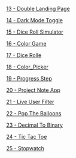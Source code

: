 <a href = "https://github.com/Brelisa/JavaScript-Projects/tree/main/JavaScript%20Projects/13%20-%20Double%20Landing%20Page"> 13 - Double Landing Page </a>

<a href = "https://github.com/Brelisa/JavaScript-Projects/tree/main/JavaScript%20Projects/14%20-%20Dark%20Mode%20Toggle"> 14 - Dark Mode Toggle </a>

<a href = "https://github.com/Brelisa/JavaScript-Projects/tree/main/JavaScript%20Projects/15%20-%20Dice%20Roll%20Simulator"> 15 - Dice Roll Simulator </a>

<a href = "https://github.com/Brelisa/JavaScript-Projects/tree/main/JavaScript%20Projects/16%20-%20Color%20Game"> 16 - Color Game </a>

<a href = "https://github.com/Brelisa/JavaScript-Projects/tree/main/JavaScript%20Projects/17%20-%20Dice%20Rolle"> 17 - Dice Rolle </a>

<a href = "https://github.com/Brelisa/JavaScript-Projects/tree/main/JavaScript%20Projects/18%20-%20Color%20Picker"> 18 - Color_Picker </a>

<a href = "https://github.com/Brelisa/JavaScript-Projects/tree/main/JavaScript%20Projects/19%20-%20Progress%20Step"> 19 - Progress Step </a>

<a href = "https://github.com/Brelisa/JavaScript-Projects/tree/main/JavaScript%20Projects/20%20-%20Project%20Note%20App"> 20 - Project Note App </a>

<a href = "https://github.com/Brelisa/JavaScript-Projects/tree/main/JavaScript%20Projects/21%20-%20Live%20User%20Filter"> 21 - Live User Filter </a>

<a href = "https://github.com/Brelisa/JavaScript-Projects/tree/main/JavaScript%20Projects/22%20-%20Pop%20The%20Balloons"> 22 - Pop The Balloons </a>

<a href = "https://github.com/Brelisa/JavaScript-Projects/tree/main/JavaScript%20Projects/23%20-%20Decimal%20To%20Binary"> 23 - Decimal To Binary </a>

<a href = "https://github.com/Brelisa/JavaScript-Projects/tree/main/JavaScript%20Projects/24%20-%20Tic%20Tac%20Toe"> 24 - Tic Tac Toe </a>

<a href = "https://github.com/Brelisa/JavaScript-Projects/tree/main/JavaScript%20Projects/25%20-%20Stopwatch"> 25 - Stopwatch </a>

